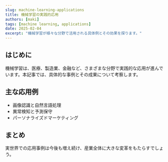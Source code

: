 ```yaml
---
slug: machine-learning-applications
title: 機械学習の実践的応用
authors: [maki]
tags: [machine learning, applications]
date: 2025-02-04
excerpt: "機械学習が様々な分野で活用される具体例とその効果を探ります。"
---
```


## はじめに

機械学習は、医療、製造業、金融など、さまざまな分野で実践的な応用が進んでいます。本記事では、具体的な事例とその成果について考察します。

## 主な応用例

- 画像認識と自然言語処理
- 異常検知と予測保守
- パーソナライズドマーケティング

## まとめ

実世界での応用事例は今後も増え続け、産業全体に大きな変革をもたらすでしょう。
